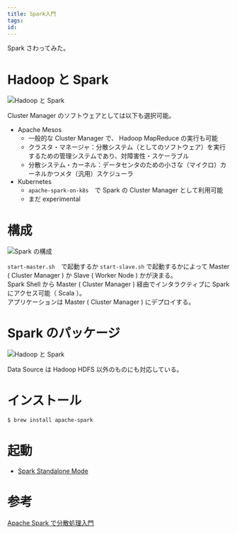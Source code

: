 ```yaml
---
title: Spark入門
tags:
id:
---
```


Spark さわってみた。

# Hadoop と Spark

<img src="../../images/hadoop-spark.png"  alt="Hadoop と Spark">

Cluster Manager のソフトウェアとしては以下も選択可能。

- Apache Mesos
    - 一般的な Cluster Manager で、 Hadoop MapReduce の実行も可能
    - クラスタ・マネージャ：分散システム（としてのソフトウェア）を実行するための管理システムであり、対障害性・スケーラブル
    - 分散システム・カーネル：データセンタのための小さな（マイクロ）カーネルかつメタ（汎用）スケジューラ
- Kubernetes
    - `apache-spark-on-k8s`　で Spark の Cluster Manager として利用可能
    - まだ experimental

# 構成

<img src="https://spark.apache.org/docs/latest/img/cluster-overview.png"  alt="Spark の構成">

`start-master.sh`　で起動するか `start-slave.sh` で起動するかによって Master ( Cluster Manager ) か Slave ( Worker Node ) かが決まる。  
Spark Shell から Master ( Cluster Manager ) 経由でインタラクティブに Spark　にアクセス可能（ Scala ）。  
アプリケーションは Master ( Cluster Manager ) にデプロイする。

# Spark のパッケージ

<img src="../../images/spark-packages.png"  alt="Hadoop と Spark">

Data Source は Hadoop HDFS 以外のものにも対応している。

# インストール

```sh
$ brew install apache-spark
```

# 起動

- [Spark Standalone Mode](https://spark.apache.org/docs/latest/spark-standalone.html)

# 参考

[Apache Spark で分散処理入門](https://qiita.com/Hiroki11x/items/4f5129094da4c91955bc)
